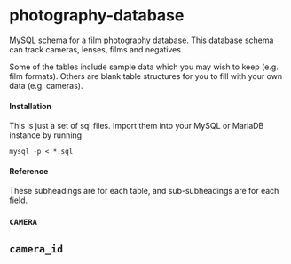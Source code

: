 photography-database
====================

MySQL schema for a film photography database. This database schema can track cameras, lenses, films and negatives.

Some of the tables include sample data which you may wish to keep (e.g. film formats). Others are blank table structures for you to fill with your own data (e.g. cameras).

#### Installation

This is just a set of sql files. Import them into your MySQL or MariaDB instance by running

```
mysql -p < *.sql
```

#### Reference

These subheadings are for each table, and sub-subheadings are for each field.

### `CAMERA`

## `camera_id`
